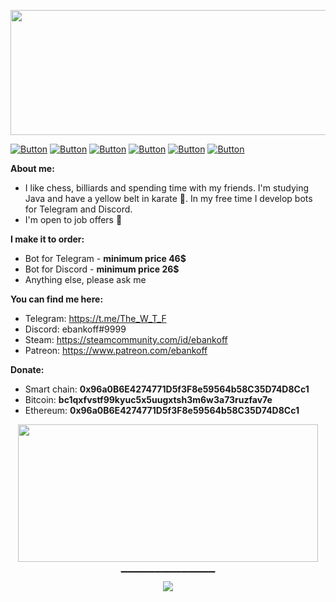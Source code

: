 <p align="center">
  <img width="556" height="200" src="https://user-images.githubusercontent.com/80776324/172140242-31c8fb26-4d1d-4125-8542-f9a61746df3b.png">
</p>

[![Button](https://badgen.net/badge/patreon/patreon/yellow?icon=patreon&label)](https://www.patreon.com/ebankoff) [![Button](https://badgen.net/badge/telegram/telegram/white?icon=telegram&label)](https://t.me/The_W_T_F) [![Button](https://badgen.net/badge/BeastBomber/BeastBomber/yellow?icon=github&label)](https://github.com/ebankoff/Beast_bomber) [![Button](https://badgen.net/badge/CleanerPRO/CleanerPRO/white?icon=github&label)](https://github.com/ebankoff/CleanerPRO) [![Button](https://badgen.net/badge/overlord/overlord/yellow?icon=github&label)](https://github.com/ebankoff/overlord) [![Button](https://badgen.net/badge/free-proxies-and-useragents/free-proxies-and-useragents/white?icon=github&label)](https://github.com/ebankoff/free-proxies-and-useragents)

**About me:**
* I like chess, billiards and spending time with my friends. I'm studying Java and have a yellow belt in karate 🥋. In my free time I develop bots for Telegram and Discord.
* I'm open to job offers 💼

**I make it to order:**
* Bot for Telegram - **minimum price 46$**
* Bot for Discord - **minimum price 26$**
* Anything else, please ask me

**You can find me here:**
* Telegram: https://t.me/The_W_T_F
* Discord: ebankoff#9999
* Steam: https://steamcommunity.com/id/ebankoff
* Patreon: https://www.patreon.com/ebankoff

**Donate:**
* Smart chain: **0x96a0B6E4274771D5f3F8e59564b58C35D74D8Cc1**
* Bitcoin: **bc1qxfvstf99kyuc5x5uugxtsh3m6w3a73ruzfav7e**
* Ethereum: **0x96a0B6E4274771D5f3F8e59564b58C35D74D8Cc1**

<p align="center">
  <img width="480" height="220" src="https://github-readme-stats.vercel.app/api?username=ebankoff&show_icons=true&theme=great-gatsby">
</p>

<div align="center">
  
▔▔▔▔▔▔▔▔▔▔▔▔▔▔</br>
![](https://komarev.com/ghpvc/?username=ebankoff&color=yellow)
</div>
